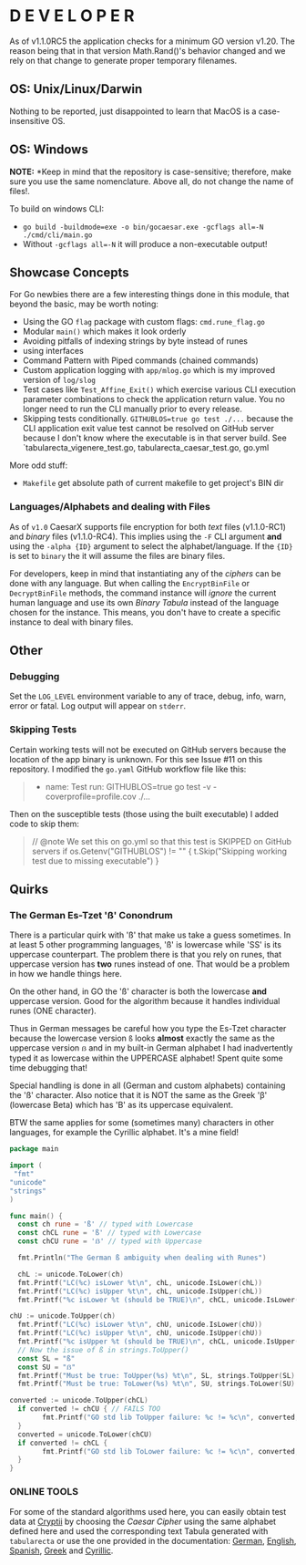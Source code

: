 # D E V E L O P E R

As of v1.1.0RC5 the application checks for a minimum GO version v1.20.
The reason being that in that version Math.Rand()'s behavior changed
and we rely on that change to generate proper temporary filenames.

## OS: Unix/Linux/Darwin

Nothing to be reported, just disappointed to learn that MacOS is a
case-insensitive OS.

## OS: Windows

**NOTE:** *Keep in mind that the repository is case-sensitive; therefore, 
make sure you use the same nomenclature. Above all, do not change the name
of files!.

To build on windows CLI:

 * `go build -buildmode=exe -o bin/gocaesar.exe -gcflags all=-N ./cmd/cli/main.go`
 * Without `-gcflags all=-N` it will produce a non-executable output!

## Showcase Concepts

For Go newbies there are a few interesting things done in this module,
that beyond the basic, may be worth noting:

* Using the GO `flag` package with custom flags: `cmd.rune_flag.go`
* Modular `main()` which makes it look orderly
* Avoiding pitfalls of indexing strings by byte instead of runes
* using interfaces
* Command Pattern with Piped commands (chained commands)
* Custom application logging with `app/mlog.go` which is my improved
   version of `log/slog`
* Test cases like `Test_Affine_Exit()` which exercise various CLI execution
  parameter combinations to check the application return value. You no
  longer need to run the CLI manually prior to every release.
* Skipping tests conditionally. `GITHUBLOS=true go test ./...` because
  the CLI application exit value test cannot be resolved on GitHub server
  because I don't know where the executable is in that server build.
  See `tabularecta_vigenere_test.go, tabularecta_caesar_test.go, go.yml
  
More odd stuff:

* `Makefile` get absolute path of current makefile to get project's BIN dir   

### Languages/Alphabets and dealing with Files

As of `v1.0` CaesarX supports file encryption for both *text* files (v1.1.0-RC1)
and *binary* files (v1.1.0-RC4). This implies using the `-F` CLI argument **and**
using the `-alpha {ID}` argument to select the alphabet/language. If the `{ID}`
is set to `binary` the it will assume the files are binary files.

For developers, keep in mind that instantiating any of the *ciphers* can be done
with any language. But when calling the `EncryptBinFile` or `DecryptBinFile`
methods, the command instance will *ignore* the current human language and
use its own *Binary Tabula* instead of the language chosen for the instance.
This means, you don't have to create a specific instance to deal with binary
files.

## Other 

### Debugging

Set the `LOG_LEVEL` environment variable to any of trace, debug, info, warn,
error or fatal. Log output will appear on `stderr`.

### Skipping Tests

Certain working tests will not be executed on GitHub servers because the
location of the app binary is unknown. For this see Issue #11 on this 
repository. I modified the `go.yaml` GitHub workflow file like this:

>
>    - name: Test
>      run: GITHUBLOS=true go test -v -coverprofile=profile.cov ./...
>

Then on the susceptible tests (those using the built executable) I added
code to skip them:

>
>	// @note We set this on go.yml so that this test is SKIPPED on GitHub servers
>	if os.Getenv("GITHUBLOS") != "" {
>		t.Skip("Skipping working test due to missing executable")
>	}
>

## Quirks

### The German Es-Tzet 'ß' Conondrum

There is a particular quirk with 'ß' that make us take a guess sometimes.
In at least 5 other programming languages, 'ß' is lowercase while 'SS' is
its uppercase counterpart. The problem there is that you rely on runes,
that uppercase version has **two** runes instead of one. That would be a
problem in how we handle things here.

On the other hand, in GO the 'ß' character is both the lowercase **and**
uppercase version. Good for the algorithm because it handles individual
runes (ONE character). 

Thus in German messages be careful how you type the Es-Tzet character 
because the lowercase version `ß` looks **almost** exactly the same as the
uppercase version `ẞ` and in my built-in German alphabet I had inadvertently
typed it as lowercase within the UPPERCASE alphabet! Spent quite some
time debugging that!

Special handling is done in all (German and custom alphabets) containing
the 'ß' character. Also notice that it is NOT the same as the
Greek 'β' (lowercase Beta) which has 'B' as its uppercase equivalent.

BTW the same applies for some (sometimes many) characters in other
languages, for example the Cyrillic alphabet. It's a mine field!

```go
package main

import (
 "fmt"
"unicode"
"strings"
)

func main() {
  const ch rune = 'ß' // typed with Lowercase
  const chCL rune = 'ß' // typed with Lowercase
  const chCU rune = 'ẞ' // typed with Uppercase

  fmt.Println("The German ß ambiguity when dealing with Runes") 

  chL := unicode.ToLower(ch)
  fmt.Printf("LC(%c) isLower %t\n", chL, unicode.IsLower(chL))
  fmt.Printf("LC(%c) isUpper %t\n", chL, unicode.IsUpper(chL))
  fmt.Printf("%c isLower %t (should be TRUE)\n", chCL, unicode.IsLower(chCL))

chU := unicode.ToUpper(ch)
  fmt.Printf("LC(%c) isLower %t\n", chU, unicode.IsLower(chU))
  fmt.Printf("LC(%c) isUpper %t\n", chU, unicode.IsUpper(chU))
  fmt.Printf("%c isUpper %t (should be TRUE)\n", chCL, unicode.IsUpper(chCU))
  // Now the issue of ß in strings.ToUpper()
  const SL = "ß"
  const SU = "ẞ"
  fmt.Printf("Must be true: ToUpper(%s) %t\n", SL, strings.ToUpper(SL) == SU) // FAILS
  fmt.Printf("Must be true: ToLower(%s) %t\n", SU, strings.ToLower(SU) == SL)

converted := unicode.ToUpper(chCL)
  if converted != chCU { // FAILS TOO
        fmt.Printf("GO std lib ToUpper failure: %c != %c\n", converted, chCU)
  }
  converted = unicode.ToLower(chCU)
  if converted != chCL {
        fmt.Printf("GO std lib ToLower failure: %c != %c\n", converted, chCL)
  }
}
```

### ONLINE TOOLS

For some of the standard algorithms used here, you can easily obtain
test data at [Cryptii](https://cryptii.com/) by choosing the *Caesar Cipher*
using the same alphabet defined here and used the corresponding text Tabula
generated with `tabularecta` or use the one provided in the documentation:
[German](./data/german_tabula.txt), [English](./data/english_tabula.txt), [Spanish](./data/latin_tabula.txt),
[Greek](./data/greek_tabula.txt) and [Cyrillic](./data/cyrillic_tabula.txt).